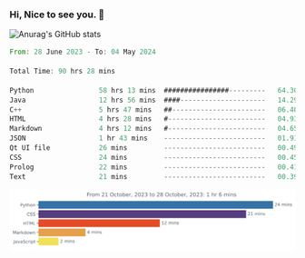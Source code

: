 ### Hi, Nice to see you. 👋

<!--
**EtherFin/EtherFin** is a ✨ _special_ ✨ repository because its `README.md` (this file) appears on your GitHub profile.

Here are some ideas to get you started:

- 🔭 I’m currently working on ...
- 🌱 I’m currently learning ...
- 👯 I’m looking to collaborate on ...
- 🤔 I’m looking for help with ...
- 💬 Ask me about ...
- 📫 How to reach me: ...
- 😄 Pronouns: ...
- ⚡ Fun fact: ...
-->


![Anurag's GitHub stats](https://github-readme-stats.vercel.app/api?username=EtherFin&bg_color=30,e96443,e97f43,e99943,e9b443,e9ce43,e9e843,d3e943,bee943,a9e943,94e943&title_color=fff&text_color=000&show_icons=true&icon_color=000)


<!--START_SECTION:waka-->

```rust
From: 28 June 2023 - To: 04 May 2024

Total Time: 90 hrs 28 mins

Python                58 hrs 13 mins  ################---------   64.30 %
Java                  12 hrs 56 mins  ####---------------------   14.29 %
C++                   5 hrs 47 mins   ##-----------------------   06.40 %
HTML                  4 hrs 28 mins   #------------------------   04.93 %
Markdown              4 hrs 12 mins   #------------------------   04.65 %
JSON                  1 hr 43 mins    -------------------------   01.91 %
Qt UI file            26 mins         -------------------------   00.49 %
CSS                   24 mins         -------------------------   00.45 %
Prolog                22 mins         -------------------------   00.41 %
Text                  21 mins         -------------------------   00.39 %
```

<!--END_SECTION:waka-->

<img
  src="https://github.com/EtherFin/EtherFin/blob/master/images/stat.svg"
  alt="Work Dashboard"
/>

